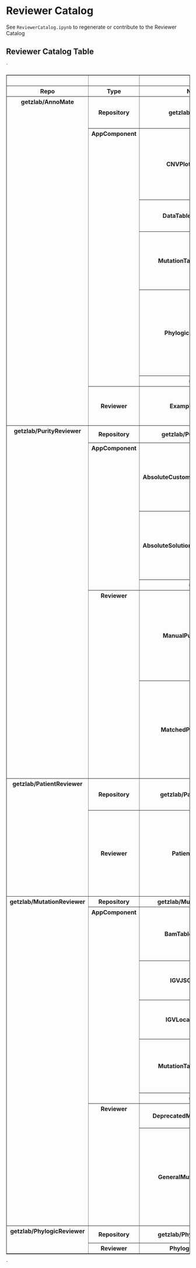 # Reviewer Catalog 
See `ReviewerCatalog.ipynb` to regenerate or contribute to the Reviewer Catalog
## Reviewer Catalog Table
`<table border="1" class="dataframe">
  <thead>
    <tr style="text-align: right;">
      <th></th>
      <th></th>
      <th></th>
      <th>Description</th>
      <th>url</th>
    </tr>
    <tr>
      <th>Repo</th>
      <th>Type</th>
      <th>Name</th>
      <th></th>
      <th></th>
    </tr>
  </thead>
  <tbody>
    <tr>
      <th rowspan="7" valign="top">getzlab/AnnoMate</th>
      <th>Repository</th>
      <th>getzlab/AnnoMate</th>
      <td>Review anything (purities, mutations, etc) within a jupyter notebook with plotly dash and jupyter widgets</td>
      <td><a href="https://github.com/getzlab/AnnoMate" target="_blank">https://github.com/getzlab/AnnoMate</a></td>
    </tr>
    <tr>
      <th rowspan="5" valign="top">AppComponent</th>
      <th>CNVPlotComponent</th>
      <td>CNVPlotComponent.py module

Interactive CNV Plot with mutation multiplicity scatterplot

Mutation scatter interactive with mutation table</td>
      <td><a href="https://github.com/getzlab/AnnoMate/blob/master/AnnoMate/AppComponents/CNVPlotComponent.py" target="_blank">https://github.com/getzlab/AnnoMate/blob/master/AnnoMate/AppComponents/CNVPlotComponent.py</a></td>
    </tr>
    <tr>
      <th>DataTableComponents</th>
      <td>DataTableComponents module contains methods to generate components for displaying table information</td>
      <td><a href="https://github.com/getzlab/AnnoMate/blob/master/AnnoMate/AppComponents/DataTableComponents.py" target="_blank">https://github.com/getzlab/AnnoMate/blob/master/AnnoMate/AppComponents/DataTableComponents.py</a></td>
    </tr>
    <tr>
      <th>MutationTableComponent</th>
      <td>MutationTableComponent.py module

Interactive Mutation Table with column selection, sorting, selecting, and filtering</td>
      <td><a href="https://github.com/getzlab/AnnoMate/blob/master/AnnoMate/AppComponents/MutationTableComponent.py" target="_blank">https://github.com/getzlab/AnnoMate/blob/master/AnnoMate/AppComponents/MutationTableComponent.py</a></td>
    </tr>
    <tr>
      <th>PhylogicComponents</th>
      <td>PhylogicComponents.py module

Phylogic CCF Plot and Trees implemented in the PatientReviewer and PhylogicReviewer

Phylogic PMF Plot implemented in the PhylogicReviewer</td>
      <td><a href="https://github.com/getzlab/AnnoMate/blob/master/AnnoMate/AppComponents/PhylogicComponents.py" target="_blank">https://github.com/getzlab/AnnoMate/blob/master/AnnoMate/AppComponents/PhylogicComponents.py</a></td>
    </tr>
    <tr>
      <th>utils</th>
      <td></td>
      <td><a href="https://github.com/getzlab/AnnoMate/blob/master/AnnoMate/AppComponents/utils.py" target="_blank">https://github.com/getzlab/AnnoMate/blob/master/AnnoMate/AppComponents/utils.py</a></td>
    </tr>
    <tr>
      <th>Reviewer</th>
      <th>ExampleReviewer</th>
      <td>Example Reviewer Description
A basic reviewer for the AnnoMate tutorial.
Uses simulated data from simulated_data directory</td>
      <td><a href="https://github.com/getzlab/AnnoMate/blob/master/AnnoMate/Reviewers/ExampleReviewer.py" target="_blank">https://github.com/getzlab/AnnoMate/blob/master/AnnoMate/Reviewers/ExampleReviewer.py</a></td>
    </tr>
    <tr>
      <th rowspan="6" valign="top">getzlab/PurityReviewer</th>
      <th>Repository</th>
      <th>getzlab/PurityReviewer</th>
      <td>Suite of purity reviewers and review components</td>
      <td><a href="https://github.com/getzlab/PurityReviewer" target="_blank">https://github.com/getzlab/PurityReviewer</a></td>
    </tr>
    <tr>
      <th rowspan="3" valign="top">AppComponent</th>
      <th>AbsoluteCustomSolutionComponent</th>
      <td>Displays a allelic copy ratio profile with the option to set the 0 and 1 line (via slider or input value) corresponding to an integer assignment to copy number peaks. Automatically calculates the purity given the corresponding solution.</td>
      <td><a href="https://github.com/getzlab/PurityReviewer/blob/master/PurityReviewer/AppComponents/AbsoluteCustomSolutionComponent.py" target="_blank">https://github.com/getzlab/PurityReviewer/blob/master/PurityReviewer/AppComponents/AbsoluteCustomSolutionComponent.py</a></td>
    </tr>
    <tr>
      <th>AbsoluteSolutionsReportComponent</th>
      <td>Displays a allelic copy ratio profile and a table of solutions from ABSOLUTE (Carter, 2014). The rows of the table can be selected, and the copy number profile plot will be updated with the corresponding ABSOLUTE "comb" solution.</td>
      <td><a href="https://github.com/getzlab/PurityReviewer/blob/master/PurityReviewer/AppComponents/AbsoluteSolutionsReportComponent.py" target="_blank">https://github.com/getzlab/PurityReviewer/blob/master/PurityReviewer/AppComponents/AbsoluteSolutionsReportComponent.py</a></td>
    </tr>
    <tr>
      <th>utils</th>
      <td></td>
      <td><a href="https://github.com/getzlab/PurityReviewer/blob/master/PurityReviewer/AppComponents/utils.py" target="_blank">https://github.com/getzlab/PurityReviewer/blob/master/PurityReviewer/AppComponents/utils.py</a></td>
    </tr>
    <tr>
      <th rowspan="2" valign="top">Reviewer</th>
      <th>ManualPurityReviewer</th>
      <td>A reviewer dashboard that displays generic sample data and a allelic copy ratio profile for a given sample. The allelic copy ratio profile includes sliders and inputs to manually set the 0 and 1 line corresponding to the integer assignment of the genomic segments and automatically calculates a purity.</td>
      <td><a href="https://github.com/getzlab/PurityReviewer/blob/master/PurityReviewer/Reviewers/ManualPurityReviewer.py" target="_blank">https://github.com/getzlab/PurityReviewer/blob/master/PurityReviewer/Reviewers/ManualPurityReviewer.py</a></td>
    </tr>
    <tr>
      <th>MatchedPurityReviewer</th>
      <td>A reviewer dashboard that displays generic sample data and a allelic copy ratio profile for a given sample. The allelic copy ratio profile is linked to a table with the solutions from ABSOLUTE (Carter, 2014), where you can select a row and the corresponding ABSOLUTE "comb" solution will be plotted over the allelic copy ratio plot.</td>
      <td><a href="https://github.com/getzlab/PurityReviewer/blob/master/PurityReviewer/Reviewers/MatchedPurityReviewer.py" target="_blank">https://github.com/getzlab/PurityReviewer/blob/master/PurityReviewer/Reviewers/MatchedPurityReviewer.py</a></td>
    </tr>
    <tr>
      <th rowspan="2" valign="top">getzlab/PatientReviewer</th>
      <th>Repository</th>
      <th>getzlab/PatientReviewer</th>
      <td>Explore integrated data on the patient level interactively in a Dash App, powered by JupyterReviewer</td>
      <td><a href="https://github.com/getzlab/PatientReviewer" target="_blank">https://github.com/getzlab/PatientReviewer</a></td>
    </tr>
    <tr>
      <th>Reviewer</th>
      <th>PatientReviewer</th>
      <td>PatientReviewer.py module

Interactive dashboard for reviewing and annotating data on a patient-by-patient basis
Includes app layout and callback functionality

Run by the user with a Jupyter Notebook: UserPatientReviewer.ipynb</td>
      <td><a href="https://github.com/getzlab/PatientReviewer/blob/master/PatientReviewer/Reviewers/PatientReviewer.py" target="_blank">https://github.com/getzlab/PatientReviewer/blob/master/PatientReviewer/Reviewers/PatientReviewer.py</a></td>
    </tr>
    <tr>
      <th rowspan="8" valign="top">getzlab/MutationReviewer</th>
      <th>Repository</th>
      <th>getzlab/MutationReviewer</th>
      <td></td>
      <td><a href="https://github.com/getzlab/MutationReviewer" target="_blank">https://github.com/getzlab/MutationReviewer</a></td>
    </tr>
    <tr>
      <th rowspan="5" valign="top">AppComponent</th>
      <th>BamTableComponent</th>
      <td>Table of bam files. Each row corresponds to a different bam file, and includes a custom field to reference by sample/patient or other feature. Rows are selectable.</td>
      <td><a href="https://github.com/getzlab/MutationReviewer/blob/master/MutationReviewer/AppComponents/BamTableComponent.py" target="_blank">https://github.com/getzlab/MutationReviewer/blob/master/MutationReviewer/AppComponents/BamTableComponent.py</a></td>
    </tr>
    <tr>
      <th>IGVJSComponent</th>
      <td>Displays an internal IGV session inside the dashboard. Takes a list of bams to load and a genomic coordinate to go to.</td>
      <td><a href="https://github.com/getzlab/MutationReviewer/blob/master/MutationReviewer/AppComponents/IGVJSComponent.py" target="_blank">https://github.com/getzlab/MutationReviewer/blob/master/MutationReviewer/AppComponents/IGVJSComponent.py</a></td>
    </tr>
    <tr>
      <th>IGVLocalComponent</th>
      <td>Connects with the local IGV app, outside of the dashboard. Takes a list of bams to load and a genomic coordinate to go to.</td>
      <td><a href="https://github.com/getzlab/MutationReviewer/blob/master/MutationReviewer/AppComponents/IGVLocalComponent.py" target="_blank">https://github.com/getzlab/MutationReviewer/blob/master/MutationReviewer/AppComponents/IGVLocalComponent.py</a></td>
    </tr>
    <tr>
      <th>MutationTableComponent</th>
      <td>Table of mutations. Mutations can be grouped by different features, and all mutations that are within a group are displayed (ie by patient (tumors and normal) or exclusively by sample).</td>
      <td><a href="https://github.com/getzlab/MutationReviewer/blob/master/MutationReviewer/AppComponents/MutationTableComponent.py" target="_blank">https://github.com/getzlab/MutationReviewer/blob/master/MutationReviewer/AppComponents/MutationTableComponent.py</a></td>
    </tr>
    <tr>
      <th>utils</th>
      <td></td>
      <td><a href="https://github.com/getzlab/MutationReviewer/blob/master/MutationReviewer/AppComponents/utils.py" target="_blank">https://github.com/getzlab/MutationReviewer/blob/master/MutationReviewer/AppComponents/utils.py</a></td>
    </tr>
    <tr>
      <th rowspan="2" valign="top">Reviewer</th>
      <th>DeprecatedMutationReviewer</th>
      <td>Deprecated reviewer. Please see GeneralMutationReviewer.</td>
      <td><a href="https://github.com/getzlab/MutationReviewer/blob/master/MutationReviewer/Reviewers/DeprecatedMutationReviewer.py" target="_blank">https://github.com/getzlab/MutationReviewer/blob/master/MutationReviewer/Reviewers/DeprecatedMutationReviewer.py</a></td>
    </tr>
    <tr>
      <th>GeneralMutationReviewer</th>
      <td>A general reviewer for reviewing mutations with IGV. Includes default annotations corresponding to Barnell, 2019 Standard operating procedure for reviewing mutations. Iterates through mutations and automatically loads bams and goes to corresponding coordinates for the mutation in IGV (either local or inside the dashboard itself).</td>
      <td><a href="https://github.com/getzlab/MutationReviewer/blob/master/MutationReviewer/Reviewers/GeneralMutationReviewer.py" target="_blank">https://github.com/getzlab/MutationReviewer/blob/master/MutationReviewer/Reviewers/GeneralMutationReviewer.py</a></td>
    </tr>
    <tr>
      <th rowspan="2" valign="top">getzlab/PhylogicReviewer</th>
      <th>Repository</th>
      <th>getzlab/PhylogicReviewer</th>
      <td>Interactive app to review Phylogic solutions and data.</td>
      <td><a href="https://github.com/getzlab/PhylogicReviewer" target="_blank">https://github.com/getzlab/PhylogicReviewer</a></td>
    </tr>
    <tr>
      <th>Reviewer</th>
      <th>PhylogicReviewer</th>
      <td></td>
      <td><a href="https://github.com/getzlab/PhylogicReviewer/blob/master/PhylogicReviewer/Reviewers/PhylogicReviewer.py" target="_blank">https://github.com/getzlab/PhylogicReviewer/blob/master/PhylogicReviewer/Reviewers/PhylogicReviewer.py</a></td>
    </tr>
  </tbody>
</table>`